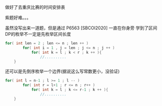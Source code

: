 做好了去重庆比赛的时间安排表

紫题好难。。。

虽然没写出来一道题，但是通过 P6563 [SBCOI2020] 一直在你身旁 学到了区间DP的枚举不一定是先枚举区间长度
```cpp
for( int len = 2 ; len <= n ; len ++ )
        for( int i = 1 , j = len ; j <= n ; j ++ )
            for( int k = l ; k < r ; k ++ ){
                //..........
    }
```

还可以是先倒序枚举一个边界(据说这么写常数更小，没验证)

```cpp
for( int l = n-1 ; l >= 1 ; l -- )
        for( int r = l+1 ; r <= n ; r++ )
            for( int k = l ; k <= r-1 ; k ++ ){
                //..........
    }
```
